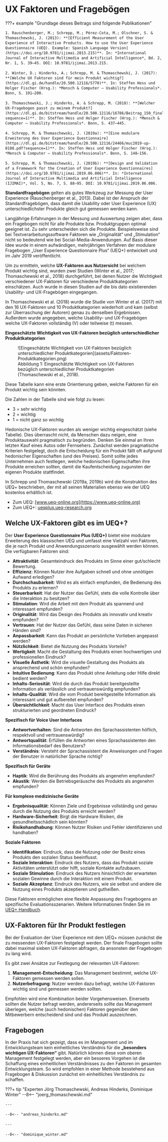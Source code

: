# UX Faktoren und Fragebögen

???+ example "Grundlage dieses Beitrags sind folgende Publikationen"

    1. Rauschenberger, M.; Schrepp, M.; Pérez-Cota, M.; Olschner, S. & Thomaschewski, J. (2013): **[Efficient Measurement of the User Experience of Interactive Products. How to use the User Experience Questionnaire (UEQ). Example: Spanish Language Version](https://doi.org/10.9781/ijimai.2013.215)**. In: *International Journal of Interactive Multimedia and Artificial Intelligence*, Bd. 2, Nr. 1, S. 39–45. DOI: 10.9781/ijimai.2013.215.

    2. Winter, D.; Hinderks, A.; Schrepp, M. & Thomaschewski, J. (2017): **[Welche UX Faktoren sind für mein Produkt wichtig?](https://dl.gi.de/handle/20.500.12116/5770)**. In: Steffen Hess und Holger Fischer (Hrsg.): *Mensch & Computer – Usability Professionals*. Bonn, S. 191–200.

    3. Thomaschewski, J.; Hinderks, A. & Schrepp, M. (2018): **[Welcher UX-Fragebogen passt zu meinem Produkt?](https://dl.gi.de/bitstream/handle/20.500.12116/16786/Beitrag_150_final__a.pdf?sequence=1)**. In: Steffen Hess und Holger Fischer (Hrsg.): *Mensch & Computer – Usability Professionals*. Bonn, S. 437–445.

    4. Schrepp, M. & Thomaschewski, J. (2019a): **[Eine modulare Erweiterung des User Experience Questionnaire](https://dl.gi.de/bitstream/handle/20.500.12116/24466/muc2019-up-0108.pdf?sequence=1)**. In: Steffen Hess und Holger Fischer (Hrsg.): *Mensch & Computer – Usability Professionals*. Bonn, S. 148–156.

    5. Schrepp, M. & Thomaschewski, J. (2019b): **[Design and Validation of a Framework for the Creation of User Experience Questionnaires](https://doi.org/10.9781/ijimai.2019.06.006)**. In: *International Journal of Interactive Multimedia and Artificial Intelligence (IJIMAI)*, Vol. 5, No. 7, S. 88–95. DOI: 10.9781/ijimai.2019.06.006.



**Standardfragebögen** gelten als gutes Werkzeug zur Messung der User Experience (Rauschenberger et al., 2013). Dabei ist der Anspruch der Standardfragebögen, dass damit die Usability oder User Experience (UX) unterschiedlichster Produkte gleich gut gemessen werden kann. 

Langjährige Erfahrungen in der Messung und Auswertung zeigen aber, dass ein Fragebogen nicht für alle Produkte bzw. Produktgruppen optimal geeignet ist. Zu sehr unterscheiden sich die Produkte. Beispielsweise sind bei Textverarbeitungssoftware Faktoren wie „Originalität“ und „Stimulation“ nicht so bedeutend wie bei Social-Media-Anwendungen. Auf Basis dieser Idee wurde in einem aufwändigen, mehrjährigen Verfahren der modulare Fragebogen „User Experience Questionnaire Plus“ (UEQ+) entwickelt und im Jahr 2019 veröffentlicht.

Um zu ermitteln, welche **UX-Faktoren aus Nutzersicht** bei welchem Produkt wichtig sind, wurden zwei Studien (Winter et al., 2017; Thomaschewski et al., 2018) durchgeführt, bei denen Nutzer die Wichtigkeit verschiedener UX-Faktoren für verschiedene Produktkategorien einschätzen. Auch wurde in diesen Studien auf die bis dato existierenden Usability- und UX-Fragebögen eingegangen.

In Thomaschewski et al. (2018) wurde die Studie von Winter et al. (2017) mit den 16 UX-Faktoren und 10 Produktkategorien wiederholt und kam (selbst zur Überraschung der Autoren) genau zu denselben Ergebnissen. Außerdem wurde angegeben, welche Usability- und UX-Fragebögen welche UX-Faktoren vollständig (V) oder teilweise (t) messen.

**Eingeschätzte Wichtigkeit von UX-Faktoren bezüglich unterschiedlicher Produktkategorien**

<figure markdown>
  ![Eingeschätzte Wichtigkeit von UX-Faktoren bezüglich unterschiedlicher Produktkategorien](assets/Faktoren-Produktkategorien.png)
  <figcaption>Abbildung 1: Eingeschätzte Wichtigkeit von UX-Faktoren bezüglich unterschiedlicher Produktkategorien (Thomaschewski et al., 2018).</figcaption>
</figure>

Diese Tabelle kann eine erste Orientierung geben, welche Faktoren für ein Produkt wichtig sein könnten.

Die Zahlen in der Tabelle sind wie folgt zu lesen:

- 3 = sehr wichtig
- 2 = wichtig
- 1 = nicht ganz so wichtig

Hedonische UX-Faktoren wurden als weniger wichtig eingeschätzt (siehe Tabelle). Dies überrascht nicht, da Menschen dazu neigen, eine Produktauswahl pragmatisch zu begründen. Denken Sie einmal an Ihren letzten Kauf eines Autos oder Fernsehers. Zunächst werden pragmatische Kriterien festgelegt, doch die Entscheidung für ein Produkt fällt oft aufgrund hedonischer Eigenschaften (und des Preises). Somit sollte jedes Unternehmen auch festlegen, welche hedonischen Eigenschaften ihre Produkte erreichen sollten, damit die Kaufentscheidung zugunsten der eigenen Produkte stattfindet.

In Schrepp und Thomaschewski (2019a, 2019b) wird die Konstruktion des UEQ+ beschrieben, der mit all seinen Materialien ebenso wie der UEQ kostenlos erhältlich ist.

- Zum UEQ: [www.ueq-online.org](https://www.ueq-online.org)
- Zum UEQ+: [ueqplus.ueq-research.org](https://ueqplus.ueq-research.org)

## Welche UX-Faktoren gibt es im UEQ+?

Der **User Experience Questionnaire Plus (UEQ+)** bietet eine modulare Erweiterung des klassischen UEQ und umfasst eine Vielzahl von Faktoren, die je nach Produkt und Anwendungsszenario ausgewählt werden können. Die verfügbaren Faktoren sind:

- **Attraktivität**: Gesamteindruck des Produkts im Sinne einer gut/schlecht Bewertung.
- **Effizienz**: Können Nutzer ihre Aufgaben schnell und ohne unnötigen Aufwand erledigen?
- **Durchschaubarkeit**: Wird es als einfach empfunden, die Bedienung des Produkts zu erlernen?
- **Steuerbarkeit**: Hat der Nutzer das Gefühl, stets die volle Kontrolle über die Interaktion zu besitzen?
- **Stimulation**: Wird die Arbeit mit dem Produkt als spannend und interessant empfunden?
- **Originalität**: Wird das Design des Produkts als innovativ und kreativ empfunden?
- **Vertrauen**: Hat der Nutzer das Gefühl, dass seine Daten in sicheren Händen sind?
- **Anpassbarkeit**: Kann das Produkt an persönliche Vorlieben angepasst werden?
- **Nützlichkeit**: Bietet die Nutzung des Produkts Vorteile?
- **Wertigkeit**: Macht die Gestaltung des Produkts einen hochwertigen und professionellen Eindruck?
- **Visuelle Ästhetik**: Wird die visuelle Gestaltung des Produkts als ansprechend und schön empfunden?
- **Intuitive Bedienung**: Kann das Produkt ohne Anleitung oder Hilfe direkt bedient werden?
- **Inhalts-Seriosität**: Wird die durch das Produkt bereitgestellte Information als verlässlich und vertrauenswürdig empfunden?
- **Inhalts-Qualität**: Wird die vom Produkt bereitgestellte Information als interessant und gut aufbereitet empfunden?
- **Übersichtlichkeit**: Macht das User Interface des Produkts einen strukturierten und geordneten Eindruck?

**Spezifisch für Voice User Interfaces**

- **Antwortverhalten**: Sind die Antworten des Sprachassistenten höflich, respektvoll und vertrauenswürdig?
- **Antwortqualität**: Erfüllen die Antworten eines Sprachassistenten den Informationsbedarf des Benutzers?
- **Verständnis**: Versteht der Sprachassistent die Anweisungen und Fragen der Benutzer in natürlicher Sprache richtig?

**Spezifisch für Geräte**

- **Haptik**: Wird die Berührung des Produkts als angenehm empfunden?
- **Akustik**: Werden die Betriebsgeräusche des Produkts als angenehm empfunden?

**Für komplexe medizinische Geräte**

- **Ergebnisqualität**: Können Ziele und Ergebnisse vollständig und genau durch die Nutzung des Produkts erreicht werden?
- **Hardware-Sicherheit**: Birgt die Hardware Risiken, die gesundheitsschädlich sein könnten?
- **Risikohandhabung**: Können Nutzer Risiken und Fehler identifizieren und handhaben?

**Soziale Faktoren**

- **Identifikation**: Eindruck, dass die Nutzung oder der Besitz eines Produkts den sozialen Status beeinflusst.
- **Soziale Interaktion**: Eindruck des Nutzers, dass das Produkt soziale Aktivitäten unterstützt oder hilft, soziale Kontakte aufzubauen.
- **Soziale Stimulation**: Eindruck des Nutzers hinsichtlich der erwarteten sozialen Gewinne durch die Interaktion mit einem Produkt.
- **Soziale Akzeptanz**: Eindruck des Nutzers, wie sie selbst und andere die Nutzung eines Produkts akzeptieren und gutheißen.

Diese Faktoren ermöglichen eine flexible Anpassung des Fragebogens an spezifische Evaluationsszenarien. Weitere Informationen finden Sie im [UEQ+ Handbuch](https://ueqplus.ueq-research.org/Material/UEQ%2B_Handbook_V3.pdf). 

## UX-Faktoren für Ihr Produkt festlegen

Bei der Evaluation der User Experience mit dem UEQ+ müssen zunächst die zu messenden UX-Faktoren festgelegt werden. Der finale Fragebogen sollte dabei maximal sieben UX-Faktoren abfragen, da ansonsten der Fragebogen zu lang wird.

Es gibt zwei Ansätze zur Festlegung der relevanten UX-Faktoren:

1. **Management-Entscheidung**: Das Management bestimmt, welche UX-Faktoren gemessen werden sollen.
2. **Nutzerbefragung**: Nutzer werden dazu befragt, welche UX-Faktoren wichtig sind und gemessen werden sollten.

Empfohlen wird eine Kombination beider Vorgehensweisen. Einerseits sollten die Nutzer befragt werden, andererseits sollte das Management überlegen, welche (auch hedonischen) Faktoren gegenüber den Mitbewerbern entscheidend sind und das Produkt auszeichnen.

## Fragebogen

In der Praxis hat sich gezeigt, dass es im Management und im Entwicklungsteam kein einheitliches Verständnis für die **„besonders wichtigen UX-Faktoren“** gibt. Natürlich können diese vom oberen Management festgelegt werden, aber ein besseres Vorgehen ist die Schaffung eines einheitlichen Verständnisses zu den Faktoren im gesamten Entwicklungsteam. So wird empfohlen in einer Methode besstehend aus Fragebogen & Diskussion zunächst ein einheitliches Verständnis zu schaffen. 

???+ tip "Experten Jörg Thomaschewski, Andreas Hinderks, Dominique Winter"
    --8<-- "joerg_thomaschewski.md"

    ---

    --8<-- "andreas_hinderks.md"

    ---

    --8<-- "dominique_winter.md"
